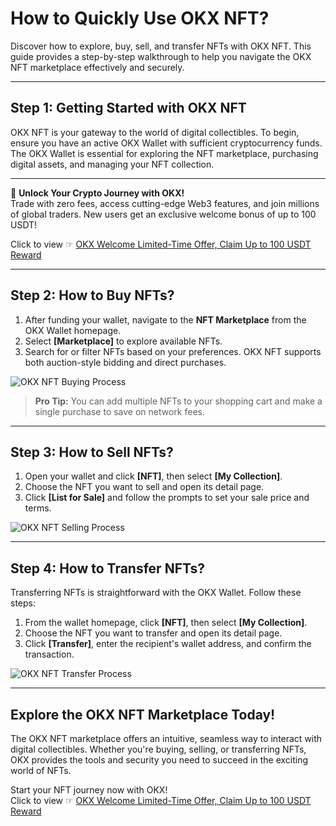 # How to Quickly Use OKX NFT?

Discover how to explore, buy, sell, and transfer NFTs with OKX NFT. This guide provides a step-by-step walkthrough to help you navigate the OKX NFT marketplace effectively and securely.

---

## Step 1: Getting Started with OKX NFT

OKX NFT is your gateway to the world of digital collectibles. To begin, ensure you have an active OKX Wallet with sufficient cryptocurrency funds. The OKX Wallet is essential for exploring the NFT marketplace, purchasing digital assets, and managing your NFT collection.

---

🚀 **Unlock Your Crypto Journey with OKX!**  
Trade with zero fees, access cutting-edge Web3 features, and join millions of global traders. New users get an exclusive welcome bonus of up to 100 USDT!  

Click to view ☞ [OKX Welcome Limited-Time Offer, Claim Up to 100 USDT Reward](https://bit.ly/OKXe)

---

## Step 2: How to Buy NFTs?

1. After funding your wallet, navigate to the **NFT Marketplace** from the OKX Wallet homepage.
2. Select **[Marketplace]** to explore available NFTs.
3. Search for or filter NFTs based on your preferences. OKX NFT supports both auction-style bidding and direct purchases.

![OKX NFT Buying Process](https://www.okx.com/cdn/assets/plugins/announcements/contentful/tofttmniq0qv/4R1qfiCIgxRjPf4ukCBry3/42e99a5d7f2c40d7f2d92d86132a6652/3.png)

> **Pro Tip:** You can add multiple NFTs to your shopping cart and make a single purchase to save on network fees.

---

## Step 3: How to Sell NFTs?

1. Open your wallet and click **[NFT]**, then select **[My Collection]**.
2. Choose the NFT you want to sell and open its detail page.
3. Click **[List for Sale]** and follow the prompts to set your sale price and terms.

![OKX NFT Selling Process](https://www.okx.com/cdn/assets/plugins/announcements/contentful/tofttmniq0qv/3sAzpEQX7MzpkG6ewqK8n9/cd06537b90bac06c77464a44358b4974/8.png)

---

## Step 4: How to Transfer NFTs?

Transferring NFTs is straightforward with the OKX Wallet. Follow these steps:

1. From the wallet homepage, click **[NFT]**, then select **[My Collection]**.
2. Choose the NFT you want to transfer and open its detail page.
3. Click **[Transfer]**, enter the recipient's wallet address, and confirm the transaction.

![OKX NFT Transfer Process](https://www.okx.com/cdn/assets/plugins/announcements/contentful/tofttmniq0qv/2Fe4jx80kRHFE4AQfUQpmT/24b503d8b56886910216aff2eecc48d9/10.png)

---

## Explore the OKX NFT Marketplace Today!

The OKX NFT marketplace offers an intuitive, seamless way to interact with digital collectibles. Whether you're buying, selling, or transferring NFTs, OKX provides the tools and security you need to succeed in the exciting world of NFTs.  

Start your NFT journey now with OKX!  
Click to view ☞ [OKX Welcome Limited-Time Offer, Claim Up to 100 USDT Reward](https://bit.ly/OKXe)
